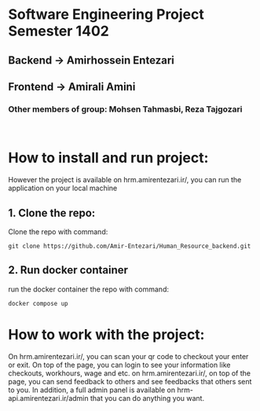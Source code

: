 # Software Engineering Project Semester 1402
## Backend -> Amirhossein Entezari
## Frontend -> Amirali Amini
### Other members of group: Mohsen Tahmasbi, Reza Tajgozari

<br>

# How to install and run project:
However the project is available on hrm.amirentezari.ir/, you can run the application on your local machine
## 1. Clone the repo:
Clone the repo with command:
```
git clone https://github.com/Amir-Entezari/Human_Resource_backend.git
```

## 2. Run docker container
run the docker container the repo with command:
```
docker compose up
```

# How to work with the project:
On hrm.amirentezari.ir/, you can scan your qr code to checkout your enter or exit. On top of the page, you can login to see your information like checkouts, workhours, wage and etc. on hrm.amirentezari.ir/, on top of the page, you can send feedback to others and see feedbacks that others sent to you. 
In addition, a full admin panel is available on hrm-api.amirentezari.ir/admin that you can do anything you want.